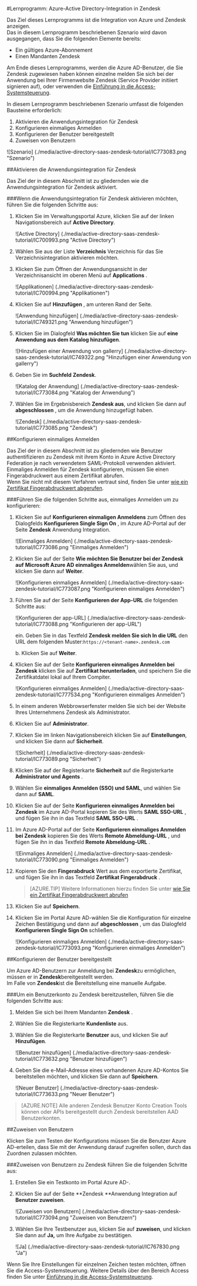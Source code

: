<properties 
    pageTitle="Lernprogramm: Azure-Active Directory-Integration in Zendesk | Microsoft Azure" 
    description="Informationen Sie zur Verwendung von Zendesk mit Azure Active Directory einmaliges Anmelden, automatisierte bereitgestellt und mehr aktivieren!." 
    services="active-directory" 
    authors="jeevansd"  
    documentationCenter="na" 
    manager="femila"/>
<tags 
    ms.service="active-directory" 
    ms.devlang="na" 
    ms.topic="article" 
    ms.tgt_pltfrm="na" 
    ms.workload="identity" 
    ms.date="09/09/2016" 
    ms.author="jeedes" />

#<a name="tutorial-azure-active-directory-integration-with-zendesk"></a>Lernprogramm: Azure-Active Directory-Integration in Zendesk
  
Das Ziel dieses Lernprogramms ist die Integration von Azure und Zendesk anzeigen.  
Das in diesem Lernprogramm beschriebenen Szenario wird davon ausgegangen, dass Sie die folgenden Elemente bereits:

-   Ein gültiges Azure-Abonnement
-   Einen Mandanten Zendesk
  
Am Ende dieses Lernprogramms, werden die Azure AD-Benutzer, die Sie Zendesk zugewiesen haben können einzelne melden Sie sich bei der Anwendung bei Ihrer Firmenwebsite Zendesk (Service Provider initiiert signieren auf), oder verwenden die [Einführung in die Access-Systemsteuerung](active-directory-saas-access-panel-introduction.md).
  
In diesem Lernprogramm beschriebenen Szenario umfasst die folgenden Bausteine erforderlich:

1.  Aktivieren die Anwendungsintegration für Zendesk
2.  Konfigurieren einmaliges Anmelden
3.  Konfigurieren der Benutzer bereitgestellt
4.  Zuweisen von Benutzern

![Szenario] (./media/active-directory-saas-zendesk-tutorial/IC773083.png "Szenario")

##<a name="enabling-the-application-integration-for-zendesk"></a>Aktivieren die Anwendungsintegration für Zendesk
  
Das Ziel der in diesem Abschnitt ist zu gliedernden wie die Anwendungsintegration für Zendesk aktiviert.

###<a name="to-enable-the-application-integration-for-zendesk-perform-the-following-steps"></a>Wenn die Anwendungsintegration für Zendesk aktivieren möchten, führen Sie die folgenden Schritte aus:

1.  Klicken Sie im Verwaltungsportal Azure, klicken Sie auf der linken Navigationsbereich auf **Active Directory**.

    ![Active Directory] (./media/active-directory-saas-zendesk-tutorial/IC700993.png "Active Directory")

2.  Wählen Sie aus der Liste **Verzeichnis** Verzeichnis für das Sie Verzeichnisintegration aktivieren möchten.

3.  Klicken Sie zum Öffnen der Anwendungsansicht in der Verzeichnisansicht im oberen Menü auf **Applications** .

    ![Applikationen] (./media/active-directory-saas-zendesk-tutorial/IC700994.png "Applikationen")

4.  Klicken Sie auf **Hinzufügen** , am unteren Rand der Seite.

    ![Anwendung hinzufügen] (./media/active-directory-saas-zendesk-tutorial/IC749321.png "Anwendung hinzufügen")

5.  Klicken Sie im Dialogfeld **Was möchten Sie tun** klicken Sie auf **eine Anwendung aus dem Katalog hinzufügen**.

    ![Hinzufügen einer Anwendung von gallerry] (./media/active-directory-saas-zendesk-tutorial/IC749322.png "Hinzufügen einer Anwendung von gallerry")

6.  Geben Sie im **Suchfeld** **Zendesk**.

    ![Katalog der Anwendung] (./media/active-directory-saas-zendesk-tutorial/IC773084.png "Katalog der Anwendung")

7.  Wählen Sie im Ergebnisbereich **Zendesk aus**, und klicken Sie dann auf **abgeschlossen** , um die Anwendung hinzugefügt haben.

    ![Zendesk] (./media/active-directory-saas-zendesk-tutorial/IC773085.png "Zendesk")

##<a name="configuring-single-sign-on"></a>Konfigurieren einmaliges Anmelden
  
Das Ziel der in diesem Abschnitt ist zu gliedernden wie Benutzer authentifizieren zu Zendesk mit ihrem Konto in Azure Active Directory Federation je nach verwendetem SAML-Protokoll verwenden aktiviert.  
Einmaliges Anmelden für Zendesk konfigurieren, müssen Sie einen Fingerabdruckwert aus einem Zertifikat abrufen.  
Wenn Sie nicht mit diesem Verfahren vertraut sind, finden Sie unter [wie ein Zertifikat Fingerabdruckwert abgerufen](http://youtu.be/YKQF266SAxI).

###<a name="to-configure-single-sign-on-perform-the-following-steps"></a>Führen Sie die folgenden Schritte aus, einmaliges Anmelden um zu konfigurieren:

1.  Klicken Sie auf **Konfigurieren einmaligen Anmeldens** zum Öffnen des Dialogfelds **Konfigurieren Single Sign On** , im Azure AD-Portal auf der Seite **Zendesk** Anwendung Integration.

    ![Einmaliges Anmelden] (./media/active-directory-saas-zendesk-tutorial/IC773086.png "Einmaliges Anmelden")

2.  Klicken Sie auf der Seite **Wie möchten Sie Benutzer bei der Zendesk auf** **Microsoft Azure AD einmaliges Anmelden**wählen Sie aus, und klicken Sie dann auf **Weiter**.

    ![Konfigurieren einmaliges Anmelden] (./media/active-directory-saas-zendesk-tutorial/IC773087.png "Konfigurieren einmaliges Anmelden")

3.  Führen Sie auf der Seite **Konfigurieren der App-URL** die folgenden Schritte aus:

    ![Konfigurieren der app-URL] (./media/active-directory-saas-zendesk-tutorial/IC773088.png "Konfigurieren der app-URL")
  
    ein. Geben Sie in das Textfeld **Zendesk melden Sie sich In die URL** den URL dem folgenden Muster:`https://<tenant-name>.zendesk.com`

    b. Klicken Sie auf **Weiter**.



4.  Klicken Sie auf der Seite **Konfigurieren einmaliges Anmelden bei Zendesk** klicken Sie auf **Zertifikat herunterladen**, und speichern Sie die Zertifikatdatei lokal auf Ihrem Compiter.

    ![Konfigurieren einmaliges Anmelden] (./media/active-directory-saas-zendesk-tutorial/IC777534.png "Konfigurieren einmaliges Anmelden")

5.  In einem anderen Webbrowserfenster melden Sie sich bei der Website Ihres Unternehmens Zendesk als Administrator.

6.  Klicken Sie auf **Administrator**.

7.  Klicken Sie im linken Navigationsbereich klicken Sie auf **Einstellungen**, und klicken Sie dann auf **Sicherheit**.

    ![Sicherheit] (./media/active-directory-saas-zendesk-tutorial/IC773089.png "Sicherheit")

8.  Klicken Sie auf der Registerkarte **Sicherheit** auf die Registerkarte **Administrator und Agents** .

9.  Wählen Sie **einmaliges Anmelden (SSO) und SAML**, und wählen Sie dann auf **SAML**.

10. Klicken Sie auf der Seite **Konfigurieren einmaliges Anmelden bei Zendesk** im Azure AD-Portal kopieren Sie des Werts **SAML SSO-URL** , und fügen Sie ihn in das Textfeld **SAML SSO-URL** .

11. Im Azure AD-Portal auf der Seite **Konfigurieren einmaliges Anmelden bei Zendesk** kopieren Sie des Werts **Remote Abmeldung-URL** , und fügen Sie ihn in das Textfeld **Remote Abmeldung-URL** .

    ![Einmaliges Anmelden] (./media/active-directory-saas-zendesk-tutorial/IC773090.png "Einmaliges Anmelden")

12. Kopieren Sie den **Fingerabdruck** Wert aus dem exportierte Zertifikat, und fügen Sie ihn in das Textfeld **Zertifikat Fingerabdruck** .

    >[AZURE.TIP] Weitere Informationen hierzu finden Sie unter [wie Sie ein Zertifikat Fingerabdruckwert abrufen](http://youtu.be/YKQF266SAxI)

13. Klicken Sie auf **Speichern**.

14. Klicken Sie im Portal Azure AD-wählen Sie die Konfiguration für einzelne Zeichen Bestätigung und dann auf **abgeschlossen** , um das Dialogfeld **Konfigurieren Single Sign On** schließen.

    ![Konfigurieren einmaliges Anmelden] (./media/active-directory-saas-zendesk-tutorial/IC773093.png "Konfigurieren einmaliges Anmelden")

##<a name="configuring-user-provisioning"></a>Konfigurieren der Benutzer bereitgestellt
  
Um Azure AD-Benutzern zur Anmeldung bei **Zendesk**zu ermöglichen, müssen er in **Zendesk**bereitgestellt werden.  
Im Falle von **Zendesk**ist die Bereitstellung eine manuelle Aufgabe.

###<a name="to-provision-a-user-account-to-zendesk-perform-the-following-steps"></a>Um ein Benutzerkonto zu Zendesk bereitzustellen, führen Sie die folgenden Schritte aus:

1.  Melden Sie sich bei Ihrem Mandanten **Zendesk** .

2.  Wählen Sie die Registerkarte **Kundenliste** aus.

3.  Wählen Sie die Registerkarte **Benutzer** aus, und klicken Sie auf **Hinzufügen**.

    ![Benutzer hinzufügen] (./media/active-directory-saas-zendesk-tutorial/IC773632.png "Benutzer hinzufügen")

4.  Geben Sie die e-Mail-Adresse eines vorhandenen Azure AD-Kontos Sie bereitstellen möchten, und klicken Sie dann auf **Speichern**.

    ![Neuer Benutzer] (./media/active-directory-saas-zendesk-tutorial/IC773633.png "Neuer Benutzer")

>[AZURE.NOTE] Alle anderen Zendesk Benutzer Konto Creation Tools können oder APIs bereitgestellt durch Zendesk bereitstellen AAD Benutzerkonten.

##<a name="assigning-users"></a>Zuweisen von Benutzern
  
Klicken Sie zum Testen der Konfigurations müssen Sie die Benutzer Azure AD-erteilen, dass Sie mit der Anwendung darauf zugreifen sollen, durch das Zuordnen zulassen möchten.

###<a name="to-assign-users-to-zendesk-perform-the-following-steps"></a>Zuweisen von Benutzern zu Zendesk führen Sie die folgenden Schritte aus:

1.  Erstellen Sie ein Testkonto im Portal Azure AD-.

2.  Klicken Sie auf der Seite **Zendesk **Anwendung Integration auf **Benutzer zuweisen**.

    ![Zuweisen von Benutzern] (./media/active-directory-saas-zendesk-tutorial/IC773094.png "Zuweisen von Benutzern")

3.  Wählen Sie Ihre Testbenutzer aus, klicken Sie auf **zuweisen**, und klicken Sie dann auf **Ja,** um Ihre Aufgabe zu bestätigen.

    ![Ja] (./media/active-directory-saas-zendesk-tutorial/IC767830.png "Ja")
  
Wenn Sie Ihre Einstellungen für einzelnen Zeichen testen möchten, öffnen Sie die Access-Systemsteuerung. Weitere Details über den Bereich Access finden Sie unter [Einführung in die Access-Systemsteuerung](active-directory-saas-access-panel-introduction.md).
